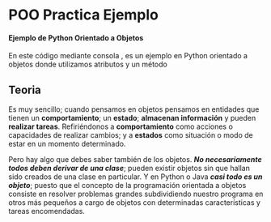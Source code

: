 # POO Practica Ejemplo 
#### Ejemplo de Python Orientado a Objetos
En este código mediante consola , es un ejemplo en Python orientado a objetos donde utilizamos atributos y un método 


## Teoria

Es muy sencillo; cuando pensamos en objetos pensamos en entidades que tienen un  **comportamiento**; un  **estado**;  **almacenan información**  y pueden  **realizar tareas**. Refiriéndonos a  **comportamiento**  como acciones o capacidades de realizar cambios; y a  **estados**  como situación o modo de estar en un momento determinado.

Pero hay algo que debes saber también de los objetos.  _**No necesariamente todos deben derivar de una clase**_; pueden existir objetos sin que hallan sido creados de una clase en particular. Y en Python o Java  _**casi todo es un objeto**_; puesto que el concepto de la programación orientada a objetos consiste en resolver problemas grandes subdividiendo nuestro programa en otros más pequeños a cargo de objetos con determinadas características y tareas encomendadas.


